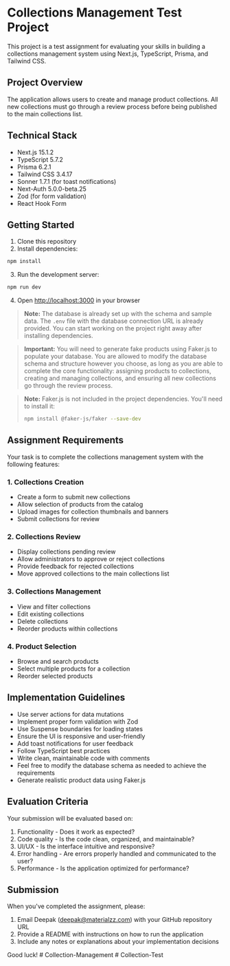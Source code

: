 # Collections Management Test Project

This project is a test assignment for evaluating your skills in building a collections management system using Next.js, TypeScript, Prisma, and Tailwind CSS.

## Project Overview

The application allows users to create and manage product collections. All new collections must go through a review process before being published to the main collections list.

## Technical Stack

- Next.js 15.1.2
- TypeScript 5.7.2
- Prisma 6.2.1
- Tailwind CSS 3.4.17
- Sonner 1.7.1 (for toast notifications)
- Next-Auth 5.0.0-beta.25
- Zod (for form validation)
- React Hook Form

## Getting Started

1. Clone this repository
2. Install dependencies:

```bash
npm install
```

3. Run the development server:

```bash
npm run dev
```

4. Open [http://localhost:3000](http://localhost:3000) in your browser

> **Note:** The database is already set up with the schema and sample data. The `.env` file with the database connection URL is already provided. You can start working on the project right away after installing dependencies.

> **Important:** You will need to generate fake products using Faker.js to populate your database. You are allowed to modify the database schema and structure however you choose, as long as you are able to complete the core functionality: assigning products to collections, creating and managing collections, and ensuring all new collections go through the review process.

> **Note:** Faker.js is not included in the project dependencies. You'll need to install it:
> ```bash
> npm install @faker-js/faker --save-dev
> ```

## Assignment Requirements

Your task is to complete the collections management system with the following features:

### 1. Collections Creation

- Create a form to submit new collections
- Allow selection of products from the catalog
- Upload images for collection thumbnails and banners
- Submit collections for review

### 2. Collections Review

- Display collections pending review
- Allow administrators to approve or reject collections
- Provide feedback for rejected collections
- Move approved collections to the main collections list

### 3. Collections Management

- View and filter collections
- Edit existing collections
- Delete collections
- Reorder products within collections

### 4. Product Selection

- Browse and search products
- Select multiple products for a collection
- Reorder selected products

## Implementation Guidelines

- Use server actions for data mutations
- Implement proper form validation with Zod
- Use Suspense boundaries for loading states
- Ensure the UI is responsive and user-friendly
- Add toast notifications for user feedback
- Follow TypeScript best practices
- Write clean, maintainable code with comments
- Feel free to modify the database schema as needed to achieve the requirements
- Generate realistic product data using Faker.js

## Evaluation Criteria

Your submission will be evaluated based on:

1. Functionality - Does it work as expected?
2. Code quality - Is the code clean, organized, and maintainable?
3. UI/UX - Is the interface intuitive and responsive?
4. Error handling - Are errors properly handled and communicated to the user?
5. Performance - Is the application optimized for performance?

## Submission

When you've completed the assignment, please:

1. Email Deepak (deepak@materialzz.com) with your GitHub repository URL
2. Provide a README with instructions on how to run the application
3. Include any notes or explanations about your implementation decisions

Good luck!
#   C o l l e c t i o n - M a n a g e m e n t  
 #   C o l l e c t i o n - T e s t  
 